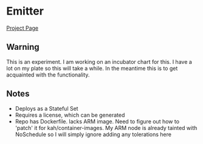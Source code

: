 # Emitter
[Project Page](https://github.com/emitter-io/emitter)

## Warning
This is an experiment. I am working on an incubator chart for this. I have a lot on my plate so this will take a while. In the meantime this is to get acquainted with the functionality.

## Notes
- Deploys as a Stateful Set
- Requires a license, which can be generated
- Repo has Dockerfile. lacks ARM image. Need to figure out how to 'patch' it for kah/container-images. My ARM node is already tainted with NoSchedule so I will simply ignore adding any tolerations here
